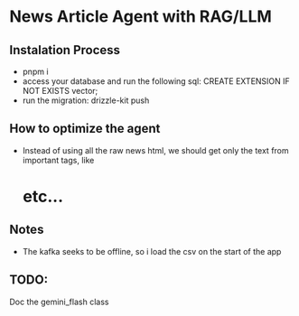 # News Article Agent with RAG/LLM

## Instalation Process

* pnpm i
* access your database and run the following sql: CREATE EXTENSION IF NOT EXISTS vector;
* run the migration: drizzle-kit push

## How to optimize the agent

* Instead of using all the raw news html, we should get only the text from important tags, like <p> <h1> etc...

## Notes

* The kafka seeks to be offline, so i load the csv on the start of the app

## TODO:

Doc the gemini_flash class
